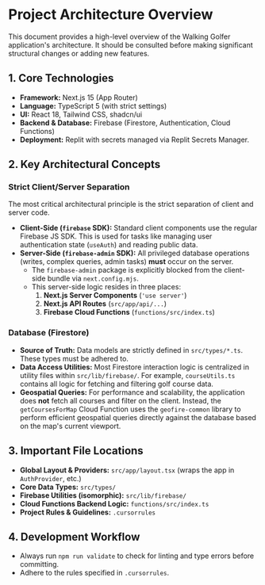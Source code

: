 # Project Architecture Overview

This document provides a high-level overview of the Walking Golfer application's architecture. It should be consulted before making significant structural changes or adding new features.

## 1. Core Technologies

- **Framework:** Next.js 15 (App Router)
- **Language:** TypeScript 5 (with strict settings)
- **UI:** React 18, Tailwind CSS, shadcn/ui
- **Backend & Database:** Firebase (Firestore, Authentication, Cloud Functions)
- **Deployment:** Replit with secrets managed via Replit Secrets Manager.

## 2. Key Architectural Concepts

### Strict Client/Server Separation

The most critical architectural principle is the strict separation of client and server code.

- **Client-Side (`firebase` SDK):** Standard client components use the regular Firebase JS SDK. This is used for tasks like managing user authentication state (`useAuth`) and reading public data.
- **Server-Side (`firebase-admin` SDK):** All privileged database operations (writes, complex queries, admin tasks) **must** occur on the server.
    - The `firebase-admin` package is explicitly blocked from the client-side bundle via `next.config.mjs`.
    - This server-side logic resides in three places:
        1.  **Next.js Server Components** (`'use server'`)
        2.  **Next.js API Routes** (`src/app/api/...`)
        3.  **Firebase Cloud Functions** (`functions/src/index.ts`)

### Database (Firestore)

- **Source of Truth:** Data models are strictly defined in `src/types/*.ts`. These types must be adhered to.
- **Data Access Utilities:** Most Firestore interaction logic is centralized in utility files within `src/lib/firebase/`. For example, `courseUtils.ts` contains all logic for fetching and filtering golf course data.
- **Geospatial Queries:** For performance and scalability, the application does **not** fetch all courses and filter on the client. Instead, the `getCoursesForMap` Cloud Function uses the `geofire-common` library to perform efficient geospatial queries directly against the database based on the map's current viewport.

## 3. Important File Locations

- **Global Layout & Providers:** `src/app/layout.tsx` (wraps the app in `AuthProvider`, etc.)
- **Core Data Types:** `src/types/`
- **Firebase Utilities (isomorphic):** `src/lib/firebase/`
- **Cloud Functions Backend Logic:** `functions/src/index.ts`
- **Project Rules & Guidelines:** `.cursorrules`

## 4. Development Workflow

- Always run `npm run validate` to check for linting and type errors before committing.
- Adhere to the rules specified in `.cursorrules`. 